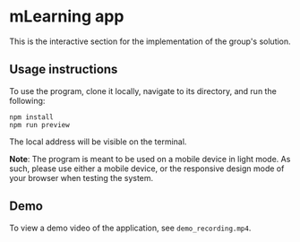 # mLearning app

This is the interactive section for the implementation of the group's solution.

## Usage instructions

To use the program, clone it locally, navigate to its directory, and run the following:

    npm install
    npm run preview

The local address will be visible on the terminal.

**Note**: The program is meant to be used on a mobile device in light mode. As such, please use either a mobile device, or the responsive design mode of your browser when testing the system.

## Demo

To view a demo video of the application, see `demo_recording.mp4`.
